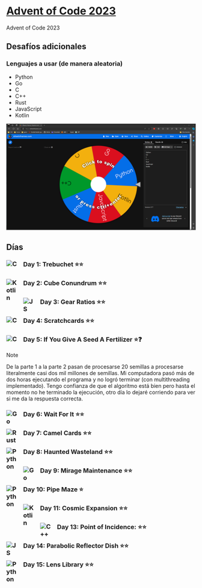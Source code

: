# [Advent of Code 2023](https://adventofcode.com/2023)
 Advent of Code 2023

## Desafíos adicionales
### Lenguajes a usar (de manera aleatoria)
- Python
- Go
- C 
- C++
- Rust
- JavaScript
- Kotlin

![Roulette](https://github.com/markalbrand56/Advent-Of-Code/blob/main/assets/screenshot.png)

## Días
### Day 1: Trebuchet ⭐⭐ [<img align="left" alt="C" width="35px" src="https://cdn.jsdelivr.net/gh/devicons/devicon/icons/c/c-original.svg" style="padding-right:10px;" />]()

### Day 2: Cube Conundrum ⭐⭐ [<img align="left" alt="Kotlin" width="35px" src="https://cdn.jsdelivr.net/gh/devicons/devicon/icons/kotlin/kotlin-original.svg" style="padding-right:10px;" />]()
          
### Day 3: Gear Ratios ⭐⭐ [<img align="left" alt="JS" width="35px" src="https://cdn.jsdelivr.net/gh/devicons/devicon/icons/javascript/javascript-original.svg" style="padding-right:10px;" />]()

### Day 4: Scratchcards ⭐⭐ [<img align="left" alt="C" width="35px" src="https://cdn.jsdelivr.net/gh/devicons/devicon/icons/c/c-original.svg" style="padding-right:10px;" />]()

### Day 5: If You Give A Seed A Fertilizer ⭐❓ [<img align="left" alt="C" width="35px" src="https://cdn.jsdelivr.net/gh/devicons/devicon/icons/cplusplus/cplusplus-original.svg" style="padding-right:10px;" />]()
> [!NOTE]
> De la parte 1 a la parte 2 pasan de procesarse 20 semillas a procesarse literalmente casi dos mil millones de semillas. Mi computadora pasó más de dos horas ejecutando el programa y no logró terminar (con multithreading implementado).
> Tengo confianza de que el algoritmo está bien pero hasta el momento no he terminado la ejecución, otro día lo dejaré corriendo para ver si me da la respuesta correcta.

### Day 6: Wait For It ⭐⭐ [<img align="left" alt="Go" width="35px" src="https://cdn.jsdelivr.net/gh/devicons/devicon/icons/go/go-original-wordmark.svg" style="padding-right:10px;" />]()

### Day 7: Camel Cards ⭐⭐ [<img align="left" backgroundcolor="#FFFFFF" alt="Rust" width="35px" src="https://www.rust-lang.org/logos/rust-logo-128x128.png" style="padding-right:10px;" />]()

### Day 8: Haunted Wasteland ⭐⭐ [<img align="left" alt="Python" width="35px" src="https://cdn.jsdelivr.net/gh/devicons/devicon/icons/python/python-original.svg" style="padding-right:10px;" />]()

### Day 9: Mirage Maintenance ⭐⭐ [<img align="left" alt="Go" width="35px" src="https://cdn.jsdelivr.net/gh/devicons/devicon/icons/go/go-original-wordmark.svg" style="padding-right:10px;" />]()

### Day 10: Pipe Maze ⭐ [<img align="left" alt="Python" width="35px" src="https://cdn.jsdelivr.net/gh/devicons/devicon/icons/python/python-original.svg" style="padding-right:10px;" />]()

### Day 11: Cosmic Expansion ⭐⭐ [<img align="left" alt="Kotlin" width="35px" src="https://cdn.jsdelivr.net/gh/devicons/devicon/icons/kotlin/kotlin-original.svg" style="padding-right:10px;" />]()

### Day 13: Point of Incidence: ⭐⭐ [<img align="left" alt="C++" width="35px" src="https://cdn.jsdelivr.net/gh/devicons/devicon/icons/cplusplus/cplusplus-original.svg" style="padding-right:10px;" />]()

### Day 14: Parabolic Reflector Dish ⭐⭐ [<img align="left" alt="JS" width="35px" src="https://cdn.jsdelivr.net/gh/devicons/devicon/icons/javascript/javascript-original.svg" style="padding-right:10px;" />]()

### Day 15: Lens Library ⭐⭐ [<img align="left" alt="Python" width="35px" src="https://cdn.jsdelivr.net/gh/devicons/devicon/icons/python/python-original.svg" style="padding-right:10px;" />]()

